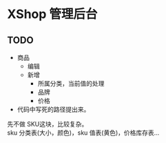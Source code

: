 # XShop 管理后台
## TODO
* 商品
  * 编辑
  * 新增
    * 所属分类，当前值的处理
    * 品牌
    * 价格
* 代码中写死的路径提出来。

先不做 SKU这块，比较复杂。  
sku 分类表(大小，颜色)，sku 值表(黄色)，价格库存表...